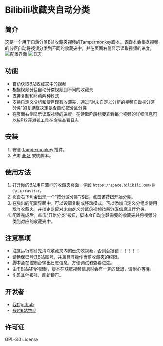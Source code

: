 # Bilibili收藏夹自动分类

## 简介

这是一个用于自动分类B站收藏夹视频的Tampermonkey脚本。该脚本会根据视频的分区自动将视频分类到不同的收藏夹中，并在页面右侧显示读取视频的进度。
![配置界面](./images/图片1.png)
![日志](./images/图片2.png)

## 功能

- 自动获取B站收藏夹中的视频
- 根据视频分区自动分类视频到不同的收藏夹
- 支持复制和移动两种模式
- 支持自定义分组和使用现有收藏夹，通过"对未自定义分组的视频自动按分区分类"的复选框决定是否自动按分区分类
- 在页面右侧显示读取视频的进度。在读取阶段想要查看每个视频的详细信息可以按F12开发者工具在终端查看日志

## 安装

1. 安装 [Tampermonkey](https://www.tampermonkey.net/) 插件。
2. 点击 [此处](https://github.com/jqwgt) 安装脚本。

## 使用方法

1. 打开你的B站用户空间的收藏夹页面，例如 `https://space.bilibili.com/你的UID/favlist`。
2. 页面右下角会出现一个“按分区分类”按钮，点击该按钮开始分类。
3. 在弹出的配置界面中，可以设置复制或移动模式，可以添加自定义分组或使用现有收藏夹，并指定是否对未自定义分区的视频按照分区信息进行分类。
4. 配置完成后，点击“开始分类”按钮，脚本会自动创建需要的收藏夹并将视频分类到对应的收藏夹中。

## 注意事项

- 注意运行前请先清除收藏夹内的已失效视频，否则会报错！！！！！
- 请确保已登录B站账号，并且具有操作当前收藏夹的权限。
- 脚本会在控制台输出日志信息，方便调试和查看进度。
- 由于B站API的限制，脚本在获取视频信息时会有一定的延迟，请耐心等待。
- 出现其他报错，刷新即可。


## 开发者

- [我的github](https://github.com/jqwgt)
- [我的B站空间](https://space.bilibili.com/1937042029)

## 许可证

GPL-3.0 License
